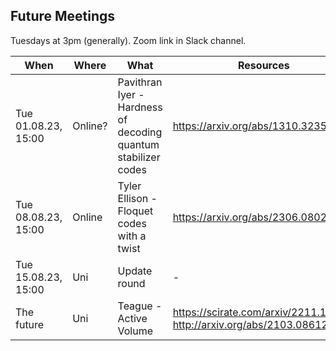 ## Future Meetings

Tuesdays at 3pm (generally). Zoom link in Slack channel.

| When | Where | What | Resources |
| --- | --- | --- | --- |
| Tue 01.08.23, 15:00 | Online? | Pavithran Iyer - Hardness of decoding quantum stabilizer codes | https://arxiv.org/abs/1310.3235 |
| Tue 08.08.23, 15:00 | Online | Tyler Ellison - Floquet codes with a twist | https://arxiv.org/abs/2306.08027 |
| Tue 15.08.23, 15:00 | Uni | Update round | - |
| The future | Uni | Teague - Active Volume | https://scirate.com/arxiv/2211.15465, http://arxiv.org/abs/2103.08612 |
